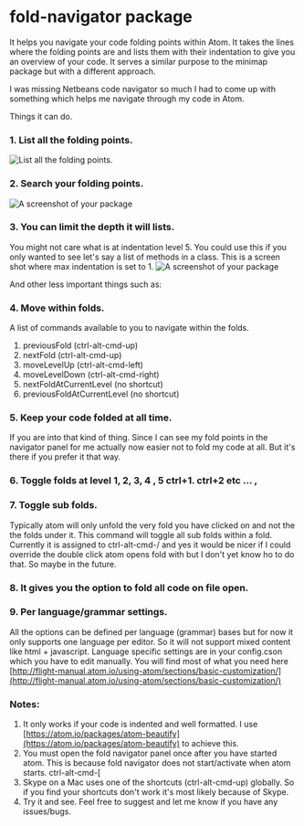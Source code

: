 # fold-navigator package

It helps you navigate your code folding points within Atom. It takes the lines where the folding points are and lists them with their indentation to give you an overview of your code. It serves a similar purpose to the minimap package but with a different approach.

I was missing Netbeans code navigator so much I had to come up with something which helps me navigate through my code in Atom.

Things it can do.

### 1. List all the folding points.
![List all the folding points.](https://raw.githubusercontent.com/turigeza/fold-navigator/master/resources/all_folding_points.png)

### 2. Search your folding points.
![A screenshot of your package](https://raw.githubusercontent.com/turigeza/fold-navigator/master/resources/fold_search.png)

### 3. You can limit the depth it will lists.
You might not care what is at indentation level 5. You could use this if you only wanted to see let's say a list of methods in a class.
This is a screen shot where max indentation is set to 1.
![A screenshot of your package](https://raw.githubusercontent.com/turigeza/fold-navigator/master/resources/limited_folds_search.png)

And other less important things such as:

### 4. Move within folds.
A list of commands available to you to navigate within the folds.

1. previousFold (ctrl-alt-cmd-up)
2. nextFold (ctrl-alt-cmd-up)
3. moveLevelUp (ctrl-alt-cmd-left)
4. moveLevelDown (ctrl-alt-cmd-right)
5. nextFoldAtCurrentLevel (no shortcut)
6. previousFoldAtCurrentLevel (no shortcut)

### 5. Keep your code folded at all time.
If you are into that kind of thing. Since I can see my fold points in the navigator panel for me actually now easier not to fold my code at all. But it's there if you prefer it that way.

### 6. Toggle folds at level 1, 2, 3, 4 , 5 ctrl+1. ctrl+2 etc ... ,

### 7. Toggle sub folds.
Typically atom will only unfold the very fold you have clicked on and not the the folds under it. This command will toggle all sub folds within a fold. Currently it is assigned to ctrl-alt-cmd-/ and yes it would be nicer if I could override the double click atom opens fold with but I don't yet know ho to do that. So maybe in the future.

### 8. It gives you the option to fold all code on file open.

### 9. Per language/grammar settings.
All the options can be defined per language (grammar) bases but for now it only supports one language per editor. So it will not support mixed content like html + javascript.
Language specific settings are in your config.cson which you have to edit manually.
You will find most of what you need here
[http://flight-manual.atom.io/using-atom/sections/basic-customization/](http://flight-manual.atom.io/using-atom/sections/basic-customization/)

### Notes:

1. It only works if your code is indented and well formatted. I use [https://atom.io/packages/atom-beautify](https://atom.io/packages/atom-beautify) to achieve this.
2. You must open the fold navigator panel once after you have started atom. This is because fold navigator does not start/activate when atom starts. ctrl-alt-cmd-[
3. Skype on a Mac uses one of the shortcuts (ctrl-alt-cmd-up) globally. So if you find your shortcuts don't work it's most likely because of Skype.
4. Try it and see. Feel free to suggest and let me know if you have any issues/bugs.

